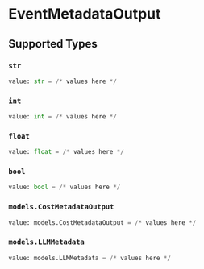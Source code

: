 # EventMetadataOutput


## Supported Types

### `str`

```python
value: str = /* values here */
```

### `int`

```python
value: int = /* values here */
```

### `float`

```python
value: float = /* values here */
```

### `bool`

```python
value: bool = /* values here */
```

### `models.CostMetadataOutput`

```python
value: models.CostMetadataOutput = /* values here */
```

### `models.LLMMetadata`

```python
value: models.LLMMetadata = /* values here */
```

